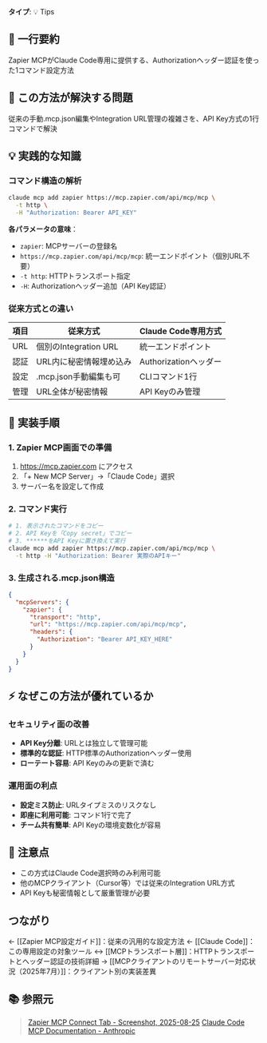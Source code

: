 **タイプ**: 💡 Tips

## 📝 一行要約
Zapier MCPがClaude Code専用に提供する、Authorizationヘッダー認証を使った1コマンド設定方法

## 🎯 この方法が解決する問題
従来の手動.mcp.json編集やIntegration URL管理の複雑さを、API Key方式の1行コマンドで解決

## 💡 実践的な知識

### コマンド構造の解析
```bash
claude mcp add zapier https://mcp.zapier.com/api/mcp/mcp \
  -t http \
  -H "Authorization: Bearer API_KEY"
```

**各パラメータの意味**：
- `zapier`: MCPサーバーの登録名
- `https://mcp.zapier.com/api/mcp/mcp`: 統一エンドポイント（個別URL不要）
- `-t http`: HTTPトランスポート指定
- `-H`: Authorizationヘッダー追加（API Key認証）

### 従来方式との違い

| 項目 | 従来方式 | Claude Code専用方式 |
|------|----------|-------------------|
| URL | 個別のIntegration URL | 統一エンドポイント |
| 認証 | URL内に秘密情報埋め込み | Authorizationヘッダー |
| 設定 | .mcp.json手動編集も可 | CLIコマンド1行 |
| 管理 | URL全体が秘密情報 | API Keyのみ管理 |

## 🔧 実装手順

### 1. Zapier MCP画面での準備
1. https://mcp.zapier.com にアクセス
2. 「+ New MCP Server」→「Claude Code」選択
3. サーバー名を設定して作成

### 2. コマンド実行
```bash
# 1. 表示されたコマンドをコピー
# 2. API Keyを「Copy secret」でコピー
# 3. ******をAPI Keyに置き換えて実行
claude mcp add zapier https://mcp.zapier.com/api/mcp/mcp \
  -t http -H "Authorization: Bearer 実際のAPIキー"
```

### 3. 生成される.mcp.json構造
```json
{
  "mcpServers": {
    "zapier": {
      "transport": "http",
      "url": "https://mcp.zapier.com/api/mcp/mcp",
      "headers": {
        "Authorization": "Bearer API_KEY_HERE"
      }
    }
  }
}
```

## ⚡ なぜこの方法が優れているか

### セキュリティ面の改善
- **API Key分離**: URLとは独立して管理可能
- **標準的な認証**: HTTP標準のAuthorizationヘッダー使用
- **ローテート容易**: API Keyのみの更新で済む

### 運用面の利点
- **設定ミス防止**: URLタイプミスのリスクなし
- **即座に利用可能**: コマンド1行で完了
- **チーム共有簡単**: API Keyの環境変数化が容易

## 🚨 注意点
- この方式はClaude Code選択時のみ利用可能
- 他のMCPクライアント（Cursor等）では従来のIntegration URL方式
- API Keyも秘密情報として厳重管理が必要

## つながり

← [[Zapier MCP設定ガイド]]：従来の汎用的な設定方法
← [[Claude Code]]：この専用設定の対象ツール
↔ [[MCPトランスポート層]]：HTTPトランスポートとヘッダー認証の技術詳細
→ [[MCPクライアントのリモートサーバー対応状況（2025年7月）]]：クライアント別の実装差異

## 📚 参照元
> [Zapier MCP Connect Tab - Screenshot, 2025-08-25](画面キャプチャ)
> [Claude Code MCP Documentation - Anthropic](https://docs.anthropic.com/en/docs/claude-code/mcp)